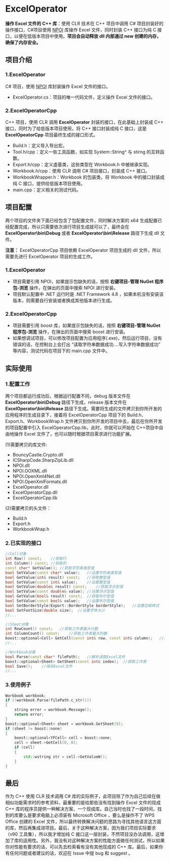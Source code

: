 # ExcelOperator

**操作 Excel 文件的 C++ 库**：使用 CLR 技术在 C++ 项目中调用 C# 项目封装好的操作接口，C#项目使用 [NPOI](https://github.com/nissl-lab/npoi) 库操作 Excel 文件，同时封装 C++ 接口为纯 C 接口，以便在低版本项目中使用。**项目会自动释放 dll 内部通过 new 创建的内存，确保了内存安全。**

## 项目介绍

### 1.ExcelOperator

C# 项目，使用 [NPOI](https://github.com/nissl-lab/npoi) 库封装操作 Excel 文件的接口。

- ExcelOperator.cs：项目的唯一代码文件，定义操作 Excel 文件的接口。

### 2.ExcelOperatorCpp

C++ 项目，使用 CLR 调用 **ExcelOperator** 封装的接口，在此基础上封装成 C++ 接口，同时为了给低版本项目使用，将 C++ 接口封装成纯 C 接口，这是 **ExcelOpeatorCpp** 项目最终生成的接口形式。

- Build.h：定义导入导出宏。
- Tool.h/cpp：定义一些工具函数，如实现 System::String^ 与 stirng 的互转函数。
- Export.h/cpp：定义虚基类，这些类型在 Workbook.h 中被继承实现。
- Workbook.h/cpp：使用 CLR 调用 C# 项目接口，封装成 C++ 接口。
- WorkbookWrapper.h：Workbook 的包装类，将 Workbook 中的接口封装成纯 C 接口，提供给低版本项目使用。
- main.cpp：定义相关的测试代码。

## 项目配置

两个项目的文件夹下面已经包含了包配置文件，同时解决方案的 x64 生成配置已经配置完成，所以只需要依次进行项目生成就可以了，最终会在 **ExcelOperator\bin\Debug** 或者 **ExcelOperator\bin\Release** 路径下生成 dll 文件。

**注意：** ExcelOperatorCpp 项目依赖 ExcelOperator 项目生成的 dll 文件，所以需要先进行 ExcelOperator 项目的生成工作。

### 1.ExcelOperator

- 项目需要引用 NPOI，如果提示包缺失的话，按照 **右键项目-管理 NuGet 程序包-浏览** 操作，在弹出的页面中搜索 NPOI 进行安装。
- 项目默认配置中 .NET 运行时是 .NET Framework 4.8 ，如果本机没有安装该版本，则需要自行安装或者换成其他版本进行生成。

### 2.ExcelOperatorCpp

- 项目需要引用 boost 库，如果提示包缺失的话，按照 **右键项目-管理 NuGet 程序包-浏览** 操作，在弹出的页面中搜索 boost 进行安装。
- 如果想调试项目，可以修改项目配置为应用程序(.exe)，然后运行项目，没有错误的话，在控制台上会打出 “读取字符串数据成功....写入字符串数据成功” 等内容，测试代码在项目下的 main.cpp 文件中。

## 实际使用

### 1.配置工作

两个项目都运行成功后，根据运行配置不同，debug 版本文件在 **ExcelOperator\bin\Debug** 路径下生成，release 版本文件在 **ExcelOperator\bin\Release** 路径下生成。需要将生成的文件拷贝到你所开发的应用程序的生成目录下，接着将 ExcelOperatorCpp 项目下的 Build.h、Export.h、WorkbookWrap.h 文件拷贝到你所开发的项目中去，最后在你所开发的项目配置中引入 ExcelOperatorCpp.lib，此时，你就可以开始在 C++项目中自由地操作 Excel 文件了，也可以随时根据项目需求进行功能扩展。

(1)需要拷贝的库文件:

- BouncyCastle.Crypto.dll
- ICSharpCode.SharpZipLib.dll
- NPOI.dll
- NPOI.OOXML.dll
- NPOI.OpenXml4Net.dll
- NPOI.OpenXmlFormats.dll
- ExcelOperator.dll
- ExcelOperatorCpp.dll
- ExcelOperatorCpp.lib

(2)需要拷贝的头文件：

- Build.h
- Export.h
- WorkbookWrap.h

### 2.已实现的接口

```cpp
//Cell对象
int Row() const;    //获取行
int Column() const; //获取列
const char* GetValue(); //获取字符串类型值
bool SetValue(const char* value);   //设置字符串类型值
bool GetValue(int& result) const;   //获取整型值
bool SetValue(const int& value);    //设置整型值
bool GetValue(double& result) const;    //获取浮点型值
bool SetValue(const double& value); //设置浮点型值
bool GetValue(bool& result) const;  //获取布尔型值
bool SetValue(const bool& value);   //设置布尔型值
bool SetBorderStyle(Export::BorderStyle borderStyle);   //设置边框样式
bool SetFontSize(double size);  //设置字体大小
//...

//Sheet对象
int RowCount() const;   //获取工作表最大行数
int ColumnCount() const;    //获取工作表最大列数
boost::optional<Cell> GetCell(const int& row, const int& column);   //获取单元格
//...

//Workbook对象
bool Parse(const char* filePath);   //解析读取Excel文件
boost::optional<Sheet> GetSheet(const int& index);  //获取工作表
bool Save();    //保存Excel文件
//...

```

### 3.使用例子

```cpp
Workbook workbook;
if (!workbook.Parse(filePath.c_str()))
{
    string error = workbook.Message();
    return error;
}
boost::optional<Sheet> sheet = workbook.GetSheet(0);
if (sheet != boost::none)
{
    boost::optional<YFCell> cell = boost::none;
    cell = sheet->GetCell(0, 0);
    if (cell)
    {
        std::wstring str = cell->GetValueW();
    }
}
```

## 最后

作为 C++ 使用 CLR 技术调用 C# 库的实际例子，此项目除了作为自己后续在做相似功能需求时的参考资料，最重要的是给那些没有找到操作 Excel 文件的现成 C++ 库的程序员提供一种解决方案、一个现成库。自己当时也找了一段时间，找到的库要么是要求电脑上必须装有 Microsoft Office ，要么是操作不了 WPS Office 创建的 Excel 文件，所以最终转换解决问题的思路为寻找其他语言这方面的库，然后再集成进项目。最后，关于这种解决方案，因为我们项目实际要求（v90 工具集），所以我才增加纯 C 接口这一层封装，不然项目没办法调用，这增加了库的适用性。另外，我没有对这种解决方案的性能方面做任何测试，所以如果你对性能有要求的话，可以先去检索看有没有其他现成的 C++ 库。最后，如果你有任何问题或者建议的话，欢迎在 Issue 中提 bug 和 suggest 。
